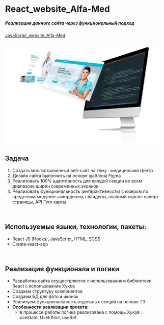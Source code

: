 # React_website_Alfa-Med

##### Реализация данного сайта через функциональный подход
[JavaScript_website_Alfa-Med](https://github.com/AntonioMikhailov/JavaScript_website_Alfa-Med 'JavaScript_website_Alfa-Med')

 
![alt text](https://github.com/AntonioMikhailov/AntonioMikhailov/blob/main/assets/alfa-js.png)
## Задача
 1.	Создать многостраничный веб-сайт на тему : медицинский Центр
2.	Дизайн сайта выполнить на основе шаблона Figma
3.	Реализовать 100% адаптивность для каждой секции во всем диапазоне ширин современных экранов
4.	Реализовать функциональность (интерактивность) с юзером по средством модулей: аккордеоны, слайдеры, плавный скролл наверх страницы, API Гугл карты

&nbsp;
## Используемые языки, технологии, пакеты:
-	React JS (Hooks), JavaScript, HTML, SCSS
-	Create-react-app 


&nbsp;
## Реализация функционала и логики
-	Разработка сайта осуществляется с использованием библиотеки React  с использование Хуков
-	Создаем структуру компонентов 
-	Создаем БД для фото и иконок
-	Реализуем функциональность отдельных секций на основе ТЗ
- **Особенности реализации проекта:**
    -	в процессе работы логика реализована с помощь Хуков : useState, UseEffect, useRef
   
